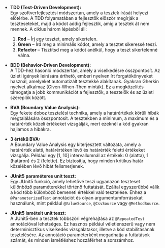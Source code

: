 - **TDD (Test-Driven Development):**  
  Egy szoftverfejlesztési módszertan, amely a tesztek írását helyezi előtérbe. A TDD folyamatában a fejlesztők először megírják a teszteseteket, majd a kódot addig fejlesztik, amíg a tesztek át nem mennek. A ciklus három lépésből áll:  
  1. **Red** – Írj egy tesztet, amely sikertelen.  
  2. **Green** – Írd meg a minimális kódot, amely a tesztet sikeressé teszi.  
  3. **Refactor** – Tisztítsd meg a kódot anélkül, hogy a teszt sikertelenné válna.

- **BDD (Behavior-Driven Development):**  
  A TDD-hez hasonló módszertan, amely a viselkedésre összpontosít. Az üzleti igények leírására érthető, emberi nyelven írt forgatókönyveket használ, amelyeket automatizált tesztekké alakítanak. Gyakran Gherkin nyelvet alkalmaz (Given-When-Then minták). Ez a megközelítés támogatja a jobb kommunikációt a fejlesztők, a tesztelők és az üzleti szereplők között.

- **BVA (Boundary Value Analysis):**  
  Egy fekete doboz tesztelési technika, amely a határértékek körüli hibák megtalálására összpontosít. A tesztekben a minimum, a maximum és a határérték közeli értékeket vizsgálják, mert ezeknél a kód gyakran hajlamos a hibákra.

- **3 értékű BVA:**  
  A Boundary Value Analysis egy kiterjesztett változata, amely a határérték alatti, határértéken lévő és határérték feletti értékeket vizsgálja. Például egy [1, 10] intervallumnál az értékek: 0 (alatta), 1 (határon) és 2 (felette). Ez biztosítja, hogy minden kritikus határ közelében lévő hibát felismerjenek.

- **JUnit5 paraméteres unit teszt:**  
  Egy JUnit5 funkció, amely lehetővé teszi ugyanazon teszteset különböző paraméterekkel történő futtatását. Ezáltal egyszerűbbé válik a kód több különböző bemeneti értékkel való tesztelése. Ehhez a `@ParameterizedTest` annotációt és olyan argumentumforrásokat használunk, mint például `@ValueSource`, `@CsvSource` vagy `@MethodSource`.

- **JUnit5 ismételt unit teszt:**  
  A JUnit5-ben a tesztek többszöri végrehajtása az `@RepeatedTest` annotációval lehetséges. Ez hasznos például véletlenszerű vagy nem determinisztikus viselkedés vizsgálatakor, illetve a kód stabilitásának tesztelésére. Az annotáció paraméterként megadhatja a futtatások számát, és minden ismétléshez hozzáférhet a sorszámhoz.

